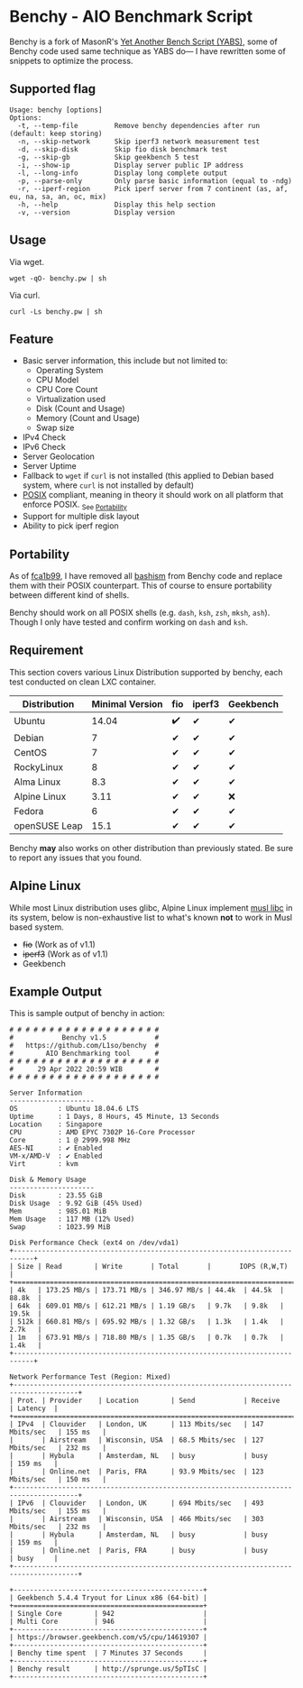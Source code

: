 # Benchy - AIO Benchmark Script

Benchy is a fork of MasonR's [Yet Another Bench Script (YABS)](https://github.com/masonr/yet-another-bench-script), some of Benchy code used same technique as YABS do— I have rewritten some of snippets to optimize the process.

## Supported flag
```
Usage: benchy [options]
Options:
  -t, --temp-file         Remove benchy dependencies after run (default: keep storing)
  -n, --skip-network      Skip iperf3 network measurement test
  -d, --skip-disk         Skip fio disk benchmark test
  -g, --skip-gb           Skip geekbench 5 test
  -i, --show-ip           Display server public IP address
  -l, --long-info         Display long complete output
  -p, --parse-only        Only parse basic information (equal to -ndg)
  -r, --iperf-region      Pick iperf server from 7 continent (as, af, eu, na, sa, an, oc, mix)
  -h, --help              Display this help section
  -v, --version           Display version
```

## Usage
Via wget.

	wget -qO- benchy.pw | sh
Via curl.

	curl -Ls benchy.pw | sh
## Feature
* Basic server information, this include but not limited to:
	* Operating System
	* CPU Model
	* CPU Core Count
	* Virtualization used
	* Disk (Count and Usage)
	* Memory (Count and Usage)
	* Swap size
* IPv4 Check
* IPv6 Check
* Server Geolocation
* Server Uptime
* Fallback to `wget` if `curl` is not installed (this applied to Debian based system, where `curl` is not installed by default)
* [POSIX](https://pubs.opengroup.org/onlinepubs/9699919799.2018edition/) compliant, meaning in theory it should work on all platform that enforce POSIX. <sub>See [Portability](https://github.com/L1so/benchy#portability)</sub>
* Support for multiple disk layout
* Ability to pick iperf region

## Portability
As of [fca1b99](https://github.com/L1so/benchy/commit/fca1b99b8fabeb563a8e6a628b82b4634e03b0f8), I have removed all [bashism](https://mywiki.wooledge.org/Bashism) from Benchy code and replace them with their POSIX counterpart. This of course to ensure portability between different kind of shells.

Benchy should work on all POSIX shells (e.g. `dash`, `ksh`, `zsh`, `mksh`, `ash`). Though I only have tested and confirm working on `dash` and `ksh`.

## Requirement
This section covers various Linux Distribution supported by benchy, each test conducted on clean LXC container.

| Distribution | Minimal Version |fio|iperf3|Geekbench|
| --- | --- |---|---|---|
| Ubuntu | 14.04 |✔️|✔|✔|
|Debian|7|✔|✔|✔|
| CentOS | 7 |✔|✔|✔|
| RockyLinux |8 |✔|✔|✔|
|Alma Linux|8.3|✔|✔|✔|
|Alpine Linux |3.11|✔|✔|❌|
|Fedora|6|✔|✔|✔|
|openSUSE Leap|15.1|✔|✔|✔|

Benchy **may** also works on other distribution than previously stated. Be sure to report any issues that you found.

## Alpine Linux
While most Linux distribution uses glibc, Alpine Linux implement [musl libc](https://musl.libc.org/) in its system, below is non-exhaustive list to what's known **not** to work in Musl based system.

- ~~fio~~ (Work as of v1.1)
- ~~iperf3~~ (Work as of v1.1)
- Geekbench
## Example Output

This is sample output of benchy in action:
```
# # # # # # # # # # # # # # # # # # #
#            Benchy v1.5            #
#   https://github.com/L1so/benchy  #
#        AIO Benchmarking tool      #
# # # # # # # # # # # # # # # # # # #
#      29 Apr 2022 20:59 WIB        #
# # # # # # # # # # # # # # # # # # #

Server Information
---------------------
OS          : Ubuntu 18.04.6 LTS
Uptime      : 1 Days, 8 Hours, 45 Minute, 13 Seconds 
Location    : Singapore 
CPU         : AMD EPYC 7302P 16-Core Processor
Core        : 1 @ 2999.998 MHz
AES-NI      : ✔ Enabled
VM-x/AMD-V  : ✔ Enabled
Virt        : kvm       

Disk & Memory Usage
---------------------
Disk        : 23.55 GiB 
Disk Usage  : 9.92 GiB (45% Used)
Mem         : 985.01 MiB
Mem Usage   : 117 MB (12% Used)
Swap        : 1023.99 MiB

Disk Performance Check (ext4 on /dev/vda1)
+---------------------------------------------------------------------------+
| Size | Read        | Write       | Total       |       IOPS (R,W,T)       |
+===========================================================================+
| 4k   | 173.25 MB/s | 173.71 MB/s | 346.97 MB/s | 44.4k  | 44.5k  | 88.8k  |
| 64k  | 609.01 MB/s | 612.21 MB/s | 1.19 GB/s   | 9.7k   | 9.8k   | 19.5k  |
| 512k | 660.81 MB/s | 695.92 MB/s | 1.32 GB/s   | 1.3k   | 1.4k   | 2.7k   |
| 1m   | 673.91 MB/s | 718.80 MB/s | 1.35 GB/s   | 0.7k   | 0.7k   | 1.4k   |
+---------------------------------------------------------------------------+

Network Performance Test (Region: Mixed)
+--------------------------------------------------------------------------------------+
| Prot. | Provider    | Location        | Send            | Receive         | Latency  |
+======================================================================================+
| IPv4  | Clouvider   | London, UK      | 113 Mbits/sec   | 147 Mbits/sec   | 155 ms   |
|       | Airstream   | Wisconsin, USA  | 68.5 Mbits/sec  | 127 Mbits/sec   | 232 ms   |
|       | Hybula      | Amsterdam, NL   | busy            | busy            | 159 ms   |
|       | Online.net  | Paris, FRA      | 93.9 Mbits/sec  | 123 Mbits/sec   | 150 ms   |
+--------------------------------------------------------------------------------------+
| IPv6  | Clouvider   | London, UK      | 694 Mbits/sec   | 493 Mbits/sec   | 155 ms   |
|       | Airstream   | Wisconsin, USA  | 466 Mbits/sec   | 303 Mbits/sec   | 232 ms   |
|       | Hybula      | Amsterdam, NL   | busy            | busy            | 159 ms   |
|       | Online.net  | Paris, FRA      | busy            | busy            | busy     |
+--------------------------------------------------------------------------------------+

+-----------------------------------------------+
| Geekbench 5.4.4 Tryout for Linux x86 (64-bit) |
+===============================================+
| Single Core        | 942                      |
| Multi Core         | 946                      |
+-----------------------------------------------+
| https://browser.geekbench.com/v5/cpu/14619307 |
+-----------------------------------------------+
| Benchy time spent  | 7 Minutes 37 Seconds     |
+-----------------------------------------------+
| Benchy result      | http://sprunge.us/5pTIsC |
+-----------------------------------------------+
```

